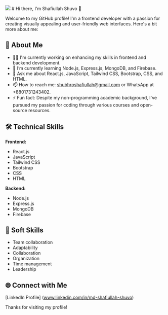 <img src="https://i.ibb.co/F0V32WM/banner.png" />
# Hi there, I'm Shafiullah Shuvo 👋

Welcome to my GitHub profile! I'm a frontend developer with a passion for creating visually appealing and user-friendly web interfaces. Here's a bit more about me:

## 🚀 About Me

- 👨‍💻 I'm currently working on enhancing my skills in frontend and backend development.
- 🌱 I’m currently learning Node.js, Express.js, MongoDB, and Firebase.
- 💬 Ask me about React.js, JavaScript, Tailwind CSS, Bootstrap, CSS, and HTML.
- 📫 How to reach me: shubhroshafiullah@gmail.com or WhatsApp at +8801731243402.
- ⚡ Fun fact: Despite my non-programming academic background, I've pursued my passion for coding through various courses and open-source resources.

## 🛠️ Technical Skills

**Frontend:**

- React.js
- JavaScript
- Tailwind CSS
- Bootstrap
- CSS
- HTML

**Backend:**

- Node.js
- Express.js
- MongoDB
- Firebase

## 🌟 Soft Skills
- Team collaboration
- Adaptability
- Collaboration
- Organization
- Time management
- Leadership

## 🌐 Connect with Me

[LinkedIn Profile] (www.linkedin.com/in/md-shafiullah-shuvo)

Thanks for visiting my profile!
